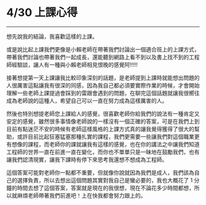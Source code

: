 # 4/30 上課心得

---

想先說我的結論，我喜歡這樣的上課。

或是說比起上課我們更像是小賴老師在帶著我們討論出一個適合班上的上課方式，帶著我們討論也帶著我們一起成長，還能聽到網路上看不到以及書上找不到的工程師經驗談，讓人有一種與小賴老師相見恨晚的感覺阿!!!!!

接著想提第一天上課讓我比較印象深刻的話題，是老師提到上課時就能想出問題的人很厲害這點讓我有很深的同感，因為我自己都必須要實際作業的時候，才會開始理解一些老師上課提過會踩到的雷跟會遇到的問題，在聊完這個話題就讓我很嚮往成為老師說的這種人，希望自己可以一直在努力成為這樣厲害的人。

然後也特別想提老師您上課給人的感覺，很喜歡老師你給我們的說法有一種肯定又安定的感覺，雖然很多事情像老師說的一樣沒有一個正確的答案，可是在我們上到目前有點迷茫不安的時候有老師這樣風格的上課方式真的讓我覺得獲得了很大的幫助，或許目前比起狂塞猛塞那種扎實的課程，我們更需要一些讓我們對這個職業更有想像的課程，而老師你的課就讓我有這樣的感覺，也在你的講法之中讓我們知道工程師的世界一直在前進一直在變化，而你也不單單只是一昧地在鼓勵我們，也有讓我們認清現實，讓我下課時有停下來思考我還想不想成為工程師。

這個答案可能對老師你一點都不重要，但就像你說就因為我們是成人，我們該為自己的選擇負責，所以去想出這個問題其實對我自己是蠻必要的，我也大概花了 1 分鐘的時間去想了這個答案，答案就是現在的我很想，現在不論花多少時間都想，所以就麻煩老師帶著我們前進吧！上在快我都會努力跟上的。
